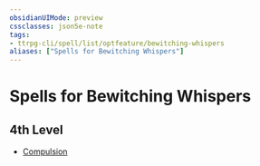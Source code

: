```yaml
---
obsidianUIMode: preview
cssclasses: json5e-note
tags:
- ttrpg-cli/spell/list/optfeature/bewitching-whispers
aliases: ["Spells for Bewitching Whispers"]
---
```

# Spells for Bewitching Whispers

## 4th Level

- [Compulsion](/CLI/spells/compulsion.md "PHB")
